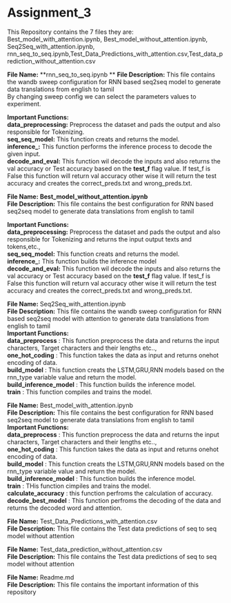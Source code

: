 # Assignment_3

This Repository contains the 7 files they are: Best_model_with_attention.ipynb, Best_model_without_attention.ipynb, Seq2Seq_with_attention.ipynb, rnn_seq_to_seq.ipynb,Test_Data_Predictions_with_attention.csv,Test_data_prediction_without_attention.csv

**File Name:** **rnn_seq_to_seq.ipynb ** 
**File Description:** This file contains the wandb sweep configuration for RNN based seq2seq model to generate data translations from english to tamil  
By changing sweep config we can select the parameters values to experiment. 

**Important Functions:**  
**data_preprocessing:**	Preprocess the dataset and pads the output and also responsible for Tokenizing.   
**seq_seq_model:**	    This function creats and returns the model.  
**inference_:**         This function performs the inference process to decode the given input.  
**decode_and_eval:**	  This function wil decode the inputs and also returns the val accuracy or Test accuracy based on the **test_f** flag value. If test_f is False this function will return val accuracy other wise it will return the test accuracy and creates the correct_preds.txt and wrong_preds.txt.  

**File Name:** **Best_model_without_attention.ipynb**  
**File Description:** This file contains the best configuration for RNN based seq2seq model to generate data translations from english to tamil  
  
**Important Functions:**  
**data_preprocessing:**	Preprocess the dataset and pads the output and also responsible for Tokenizing and returns the input output texts and tokens,etc.,     
**seq_seq_model:**	    This function creats and returns the model.  
**inference_:**          This function builds the inference model   
**decode_and_eval:**	  This function wil decode the inputs and also returns the val accuracy or Test accuracy based on the **test_f** flag value. If test_f is False this function will return val accuracy other wise it will return the test accuracy and creates the correct_preds.txt and wrong_preds.txt. 



**File Name:** Seq2Seq_with_attention.ipynb  
**File Description:** This file contains the wandb sweep configuration for RNN based seq2seq model with attention to generate data translations from english to tamil  
**Important Functions:**  
**data_preprocess** : This function preprocess the data and returns the input characters, Target characters and their lengths etc..,  
**one_hot_coding** : This function takes the data as input and returns onehot encoding of data.  
**build_model** : This function creats the LSTM,GRU,RNN models based on the rnn_type variable value and return the model.  
**build_inference_model** : This function builds the inference model.    
**train** : This function compiles and trains the model.  


**File Name:** Best_model_with_attention.ipynb  
**File Description:** This file contains the best configuration for RNN based seq2seq model to generate data translations from english to tamil  
**Important Functions:**  
**data_preprocess** : This function preprocess the data and returns the input characters, Target characters and their lengths etc..,  
**one_hot_coding** : This function takes the data as input and returns onehot encoding of data.  
**build_model** : This function creats the LSTM,GRU,RNN models based on the rnn_type variable value and return the model.  
**build_inference_model** : This function builds the inference model.    
**train** : THis function cimpiles and trains the model.  
**calculate_accuracy** : this function perfroms the calculation of accuracy.  
**decode_best_model** : This function perfroms the decoding of the data and returns the decoded word and attention.


**File Name:** Test_Data_Predictions_with_attention.csv  
**File Description:** This file contains the Test data predictions of seq to seq model without attention  


**File Name:** Test_data_prediction_without_attention.csv  
**File Description:** This file contains the Test data predictions of seq to seq model without attention  

**File Name:** Readme.md  
**File Description:** This file contains the important information of this repository  






